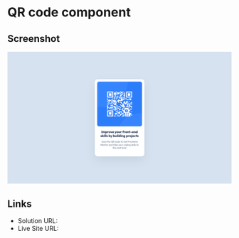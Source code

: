 # QR code component 

## Screenshot

![](./screenshot.png)

## Links

- Solution URL: [](https://your-solution-url.com)
- Live Site URL: [](https://your-live-site-url.com)